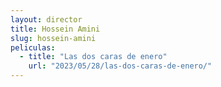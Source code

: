 ```yaml
---
layout: director
title: Hossein Amini
slug: hossein-amini
peliculas:
  - title: "Las dos caras de enero"
    url: "2023/05/28/las-dos-caras-de-enero/"
---
```

